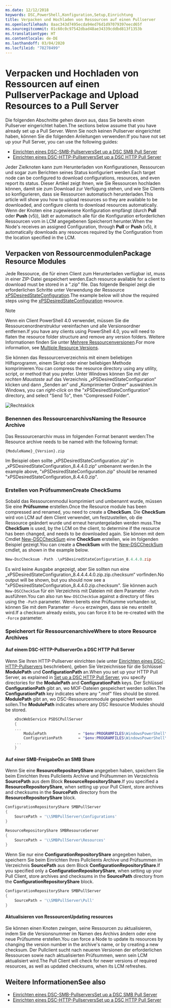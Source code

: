 ```yaml
---
ms.date: 12/12/2018
keywords: DSC,PowerShell,Konfiguration,Setup,Einrichtung
title: Verpacken und Hochladen von Ressourcen auf einen Pullserver
ms.openlocfilehash: 8aac343d7495ecda94ed76d1d97079397eecd65f
ms.sourcegitcommit: 01c60c0c97542dbad48ae34339cddbd813f1353b
ms.translationtype: HT
ms.contentlocale: de-DE
ms.lasthandoff: 03/04/2020
ms.locfileid: "78278499"
---
```

# <a name="package-and-upload-resources-to-a-pull-server"></a><span data-ttu-id="c6fd4-103">Verpacken und Hochladen von Ressourcen auf einen Pullserver</span><span class="sxs-lookup"><span data-stu-id="c6fd4-103">Package and Upload Resources to a Pull Server</span></span>

<span data-ttu-id="c6fd4-104">Die folgenden Abschnitte gehen davon aus, dass Sie bereits einen Pullserver eingerichtet haben.</span><span class="sxs-lookup"><span data-stu-id="c6fd4-104">The sections below assume that you have already set up a Pull Server.</span></span> <span data-ttu-id="c6fd4-105">Wenn Sie noch keinen Pullserver eingerichtet haben, können Sie die folgenden Anleitungen verwenden:</span><span class="sxs-lookup"><span data-stu-id="c6fd4-105">If you have not set up your Pull Server, you can use the following guides:</span></span>

- [<span data-ttu-id="c6fd4-106">Einrichten eines DSC-SMB-Pullservers</span><span class="sxs-lookup"><span data-stu-id="c6fd4-106">Set up a DSC SMB Pull Server</span></span>](pullServerSmb.md)
- [<span data-ttu-id="c6fd4-107">Einrichten eines DSC-HTTP-Pullservers</span><span class="sxs-lookup"><span data-stu-id="c6fd4-107">Set up a DSC HTTP Pull Server</span></span>](pullServer.md)

<span data-ttu-id="c6fd4-108">Jeder Zielknoten kann zum Herunterladen von Konfigurationen, Ressourcen und sogar zum Berichten seines Status konfiguriert werden.</span><span class="sxs-lookup"><span data-stu-id="c6fd4-108">Each target node can be configured to download configurations, resources, and even report its status.</span></span> <span data-ttu-id="c6fd4-109">Dieser Artikel zeigt Ihnen, wie Sie Ressourcen hochladen können, damit sie zum Download zur Verfügung stehen, und wie Sie Clients so konfigurieren, dass sie Ressourcen automatisch herunterladen.</span><span class="sxs-lookup"><span data-stu-id="c6fd4-109">This article will show you how to upload resources so they are available to be downloaded, and configure clients to download resources automatically.</span></span> <span data-ttu-id="c6fd4-110">Wenn der Knoten eine zugewiesene Konfiguration empfängt (durch **Pull** oder **Push** (v5)), lädt er automatisch alle für die Konfiguration erforderlichen Ressourcen vom in LCM angegebenen Speicherort herunter.</span><span class="sxs-lookup"><span data-stu-id="c6fd4-110">When the Node's receives an assigned Configuration, through **Pull** or **Push** (v5), it automatically downloads any resources required by the Configuration from the location specified in the LCM.</span></span>

## <a name="package-resource-modules"></a><span data-ttu-id="c6fd4-111">Verpacken von Ressourcenmodulen</span><span class="sxs-lookup"><span data-stu-id="c6fd4-111">Package Resource Modules</span></span>

<span data-ttu-id="c6fd4-112">Jede Ressource, die für einen Client zum Herunterladen verfügbar ist, muss in einer ZIP-Datei gespeichert werden.</span><span class="sxs-lookup"><span data-stu-id="c6fd4-112">Each resource available for a client to download must be stored in a ".zip" file.</span></span> <span data-ttu-id="c6fd4-113">Das folgende Beispiel zeigt die erforderlichen Schritte unter Verwendung der Ressource [xPSDesiredStateConfiguration](https://www.powershellgallery.com/packages/xPSDesiredStateConfiguration/8.4.0.0).</span><span class="sxs-lookup"><span data-stu-id="c6fd4-113">The example below will show the required steps using the [xPSDesiredStateConfiguration](https://www.powershellgallery.com/packages/xPSDesiredStateConfiguration/8.4.0.0) resource.</span></span>

> [!NOTE]
> <span data-ttu-id="c6fd4-114">Wenn ein Client PowerShell 4.0 verwendet, müssen Sie die Ressourcenordnerstruktur vereinfachen und alle Versionsordner entfernen.</span><span class="sxs-lookup"><span data-stu-id="c6fd4-114">If you have any clients using PowerShell 4.0, you will need to flaten the resource folder structure and remove any version folders.</span></span> <span data-ttu-id="c6fd4-115">Weitere Informationen finden Sie unter [Mehrere Ressourcenversionen](../configurations/import-dscresource.md#multiple-resource-versions).</span><span class="sxs-lookup"><span data-stu-id="c6fd4-115">For more information, see [Multiple Resource Versions](../configurations/import-dscresource.md#multiple-resource-versions).</span></span>

<span data-ttu-id="c6fd4-116">Sie können das Ressourcenverzeichnis mit einem beliebigen Hilfsprogramm, einem Skript oder einer beliebigen Methode komprimieren.</span><span class="sxs-lookup"><span data-stu-id="c6fd4-116">You can compress the resource directory using any utility, script, or method that you prefer.</span></span> <span data-ttu-id="c6fd4-117">Unter Windows können Sie *mit der rechten Maustaste* auf das Verzeichnis „xPSDesiredStateConfiguration“ klicken und dann „Senden an“ und „Komprimierter Ordner“ auswählen.</span><span class="sxs-lookup"><span data-stu-id="c6fd4-117">In Windows, you can *right-click* on the "xPSDesiredStateConfiguration" directory, and select "Send To", then "Compressed Folder".</span></span>

![Rechtsklick](media/package-upload-resources/right-click.gif)

### <a name="naming-the-resource-archive"></a><span data-ttu-id="c6fd4-119">Benennen des Ressourcenarchivs</span><span class="sxs-lookup"><span data-stu-id="c6fd4-119">Naming the Resource Archive</span></span>

<span data-ttu-id="c6fd4-120">Das Ressourcenarchiv muss im folgenden Format benannt werden:</span><span class="sxs-lookup"><span data-stu-id="c6fd4-120">The Resource archive needs to be named with the following format:</span></span>

```
{ModuleName}_{Version}.zip
```

<span data-ttu-id="c6fd4-121">Im Beispiel oben sollte „xPSDesiredStateConfiguration.zip“ in „xPSDesiredStateConfiguration_8.4.4.0.zip“ umbenannt werden.</span><span class="sxs-lookup"><span data-stu-id="c6fd4-121">In the example above, "xPSDesiredStateConfiguration.zip" should be renamed "xPSDesiredStateConfiguration_8.4.4.0.zip".</span></span>

### <a name="create-checksums"></a><span data-ttu-id="c6fd4-122">Erstellen von Prüfsummen</span><span class="sxs-lookup"><span data-stu-id="c6fd4-122">Create CheckSums</span></span>

<span data-ttu-id="c6fd4-123">Sobald das Ressourcenmodul komprimiert und umbenannt wurde, müssen Sie eine **Prüfsumme** erstellen.</span><span class="sxs-lookup"><span data-stu-id="c6fd4-123">Once the Resource module has been compressed and renamed, you need to create a **CheckSum**.</span></span>  <span data-ttu-id="c6fd4-124">Die **CheckSum** wird von LCM auf dem Client verwendet, um festzustellen, ob die Ressource geändert wurde und erneut heruntergeladen werden muss.</span><span class="sxs-lookup"><span data-stu-id="c6fd4-124">The **CheckSum** is used, by the LCM on the client, to determine if the resource has been changed, and needs to be downloaded again.</span></span> <span data-ttu-id="c6fd4-125">Sie können mit dem Cmdlet [New-DSCCheckSum](/powershell/module/PSDesiredStateConfiguration/New-DSCCheckSum) eine **CheckSum** erstellen, wie im folgenden Beispiel gezeigt.</span><span class="sxs-lookup"><span data-stu-id="c6fd4-125">You can create a **CheckSum** with the [New-DSCCheckSum](/powershell/module/PSDesiredStateConfiguration/New-DSCCheckSum) cmdlet, as shown in the example below.</span></span>

```powershell
New-DscChecksum -Path .\xPSDesiredStateConfiguration_8.4.4.0.zip
```

<span data-ttu-id="c6fd4-126">Es wird keine Ausgabe angezeigt, aber Sie sollten nun eine „xPSDesiredStateConfiguration_8.4.4.4.4.0.zip.zip.checksum“ vorfinden.</span><span class="sxs-lookup"><span data-stu-id="c6fd4-126">No output will be shown, but you should now see a "xPSDesiredStateConfiguration_8.4.4.0.zip.checksum".</span></span> <span data-ttu-id="c6fd4-127">Sie können auch `New-DSCCheckSum` für ein Verzeichnis mit Dateien mit dem Parameter `-Path` ausführen.</span><span class="sxs-lookup"><span data-stu-id="c6fd4-127">You can also run `New-DSCCheckSum` against a directory of files using the `-Path` parameter.</span></span> <span data-ttu-id="c6fd4-128">Wenn bereits eine Prüfsumme vorhanden ist, können Sie mit dem Parameter `-Force` erzwingen, dass sie neu erstellt wird.</span><span class="sxs-lookup"><span data-stu-id="c6fd4-128">If a checksum already exists, you can force it to be re-created with the `-Force` parameter.</span></span>

### <a name="where-to-store-resource-archives"></a><span data-ttu-id="c6fd4-129">Speicherort für Ressourcenarchive</span><span class="sxs-lookup"><span data-stu-id="c6fd4-129">Where to store Resource Archives</span></span>

#### <a name="on-a-dsc-http-pull-server"></a><span data-ttu-id="c6fd4-130">Auf einem DSC-HTTP-Pullserver</span><span class="sxs-lookup"><span data-stu-id="c6fd4-130">On a DSC HTTP Pull Server</span></span>

<span data-ttu-id="c6fd4-131">Wenn Sie Ihren HTTP-Pullserver einrichten (wie unter [Einrichten eines DSC-HTTP-Pullservers](pullServer.md) beschrieben), geben Sie Verzeichnisse für die Schlüssel **ModulePath** und **ConfigurationPath** an.</span><span class="sxs-lookup"><span data-stu-id="c6fd4-131">When you set up your HTTP Pull Server, as explained in [Set up a DSC HTTP Pull Server](pullServer.md), you specify directories for the **ModulePath** and **ConfigurationPath** keys.</span></span> <span data-ttu-id="c6fd4-132">Der Schlüssel **ConfigurationPath** gibt an, wo MOF-Dateien gespeichert werden sollen.</span><span class="sxs-lookup"><span data-stu-id="c6fd4-132">The **ConfigurationPath** key indicates where any ".mof" files should be stored.</span></span> <span data-ttu-id="c6fd4-133">**ModulePath** gibt an, wo DSC-Ressourcenmodule gespeichert werden sollen.</span><span class="sxs-lookup"><span data-stu-id="c6fd4-133">The **ModulePath** indicates where any DSC Resource Modules should be stored.</span></span>

```powershell
    xDscWebService PSDSCPullServer
    {
    ...
        ModulePath              = "$env:PROGRAMFILES\WindowsPowerShell\DscService\Modules"
        ConfigurationPath       = "$env:PROGRAMFILES\WindowsPowerShell\DscService\Configuration"
    ...
    }

```

#### <a name="on-an-smb-share"></a><span data-ttu-id="c6fd4-134">Auf einer SMB-Freigabe</span><span class="sxs-lookup"><span data-stu-id="c6fd4-134">On an SMB Share</span></span>

<span data-ttu-id="c6fd4-135">Wenn Sie eine **ResourceRepositoryShare** angegeben haben, speichern Sie beim Einrichten Ihres Pullclients Archive und Prüfsummen im Verzeichnis **SourcePath** aus dem Block **ResourceRepositoryShare**.</span><span class="sxs-lookup"><span data-stu-id="c6fd4-135">If you specified a **ResourceRepositoryShare**, when setting up your Pull Client, store archives and checksums in the **SourcePath** directory from the **ResourceRepositoryShare** block.</span></span>

```powershell
ConfigurationRepositoryShare SMBPullServer
{
    SourcePath = '\\SMBPullServer\Configurations'
}

ResourceRepositoryShare SMBResourceServer
{
    SourcePath = '\\SMBPullServer\Resources'
}
```

<span data-ttu-id="c6fd4-136">Wenn Sie nur eine **ConfigurationRepositoryShare** angegeben haben, speichern Sie beim Einrichten Ihres Pullclients Archive und Prüfsummen im Verzeichnis **SourcePath** aus dem Block **ConfigurationRepositoryShare**.</span><span class="sxs-lookup"><span data-stu-id="c6fd4-136">If you specified only a **ConfigurationRepositoryShare**, when setting up your Pull Client, store archives and checksums in the **SourcePath** directory from the **ConfigurationRepositoryShare** block.</span></span>

```powershell
ConfigurationRepositoryShare SMBPullServer
{
    SourcePath = '\\SMBPullServer\Pull'
}
```

#### <a name="updating-resources"></a><span data-ttu-id="c6fd4-137">Aktualisieren von Ressourcen</span><span class="sxs-lookup"><span data-stu-id="c6fd4-137">Updating resources</span></span>

<span data-ttu-id="c6fd4-138">Sie können einen Knoten zwingen, seine Ressourcen zu aktualisieren, indem Sie die Versionsnummer im Namen des Archivs ändern oder eine neue Prüfsumme erstellen.</span><span class="sxs-lookup"><span data-stu-id="c6fd4-138">You can force a Node to update its resources by changing the version number in the archive's name, or by creating a new checksum.</span></span> <span data-ttu-id="c6fd4-139">Der Pullclient sucht nach neueren Versionen der erforderlichen Ressourcen sowie nach aktualisierten Prüfsummen, wenn sein LCM aktualisiert wird.</span><span class="sxs-lookup"><span data-stu-id="c6fd4-139">The Pull Client will check for newer versions of required resources, as well as updated checksums, when its LCM refreshes.</span></span>

## <a name="see-also"></a><span data-ttu-id="c6fd4-140">Weitere Informationen</span><span class="sxs-lookup"><span data-stu-id="c6fd4-140">See also</span></span>

- [<span data-ttu-id="c6fd4-141">Einrichten eines DSC-SMB-Pullservers</span><span class="sxs-lookup"><span data-stu-id="c6fd4-141">Set up a DSC SMB Pull Server</span></span>](pullServerSmb.md)
- [<span data-ttu-id="c6fd4-142">Einrichten eines DSC-HTTP-Pullservers</span><span class="sxs-lookup"><span data-stu-id="c6fd4-142">Set up a DSC HTTP Pull Server</span></span>](pullServer.md)

